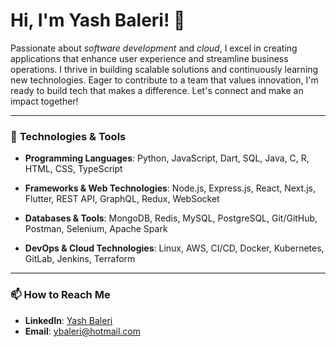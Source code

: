 # Hi, I'm Yash Baleri! 👋


Passionate about *software development* and *cloud*, I excel in creating applications that enhance user experience and streamline business operations. I thrive in building scalable solutions and continuously learning new technologies. Eager to contribute to a team that values innovation, I'm ready to build tech that makes a difference. Let's connect and make an impact together!



---

### 🔧 **Technologies & Tools**


- **Programming Languages**: Python, JavaScript, Dart, SQL, Java, C, R, HTML, CSS, TypeScript
  
- **Frameworks & Web Technologies**: Node.js, Express.js, React, Next.js, Flutter, REST API, GraphQL, Redux, WebSocket
  
- **Databases & Tools**: MongoDB, Redis, MySQL, PostgreSQL, Git/GitHub, Postman, Selenium, Apache Spark
  
- **DevOps & Cloud Technologies**: Linux, AWS, CI/CD, Docker, Kubernetes, GitLab, Jenkins, Terraform

---


### 📫 **How to Reach Me**

- **LinkedIn**: [Yash Baleri](https://www.linkedin.com/in/yashbaleri)
- **Email**: ybaleri@hotmail.com

<!--
**YashBaleri/YashBaleri** is a ✨ _special_ ✨ repository because its `README.md` (this file) appears on your GitHub profile.

Here are some ideas to get you started:

- 🔭 I’m currently working on ...
- 🌱 I’m currently learning ...
- 👯 I’m looking to collaborate on ...
- 🤔 I’m looking for help with ...
- 💬 Ask me about ...
- 📫 How to reach me: ...
- 😄 Pronouns: ...
- ⚡ Fun fact: ...
-->
